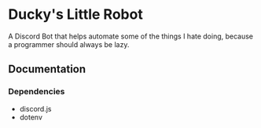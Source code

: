 # Ducky's Little Robot

A Discord Bot that helps automate some of the things I hate doing, because a programmer should always be lazy.

## Documentation

### Dependencies
- discord.js
- dotenv